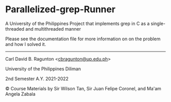 # Parallelized-grep-Runner
A University of the Philippines Project that implements grep in C as a single-threaded and multithreaded manner

Please see the documentation file for more information on on the problem and how I solved it.

---
Carl David B. Ragunton \<cbragunton@up.edu.ph\>

University of the Philippines Diliman

2nd Semester A.Y. 2021-2022

© Course Materials by Sir Wilson Tan, Sir Juan Felipe Coronel, and Ma'am Angela Zabala
